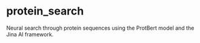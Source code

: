 # protein_search
Neural search through protein sequences using the ProtBert model and the Jina AI framework.
